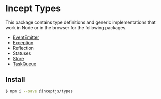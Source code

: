 # Incept Types

This package contains type definitions and generic implementations 
that work in Node or in the browser for the following packages.

 - [EventEmitter](https://github.com/inceptjs/incept.js/tree/main/docs/events.md)
 - [Exception](https://github.com/inceptjs/incept.js/tree/main/docs/exception.md)
 - Reflection
 - Statuses
 - [Store](https://github.com/inceptjs/incept.js/tree/main/docs/store.md)
 - [TaskQueue](https://github.com/inceptjs/incept.js/tree/main/docs/taskqueue.md)

## Install

```bash
$ npm i --save @inceptjs/types
```